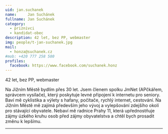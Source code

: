 ```yaml
---
uid: jan.suchanek
name:     Jan Suchánek
fullname: Jan Suchánek
category:
  - priznivci
  - kandidat-obec
description: 42 let, bez PP, webmaster
img: people/t-jan-suchanek.jpg
mail:
  - honza@suchanek.cz
#mob: +420 777 258 580
profiles:
  facebook: https://www.facebook.com/suchanek.honz
---
```

42 let, bez PP, webmaster

Na Jižním Městě bydlím přes 30 let. Jsem členem spolku JmNet (APčkářem, správcem vysílače), který poskytuje levné připojení k internetu pro seniory. Baví mě cyklistika a výlety s hafany, počítače, rychlý internet, cestování. Na Jižním Městě mě zajímá především jeho vývoj a vylepšování zdejšího okolí pro stávající obyvatele. Nebaví mě radnice Prahy 11, která upřednostňuje zájmy úzkého kruhu osob před zájmy obyvatelstva a chtěl bych prosadit změnu k lepšímu.

---